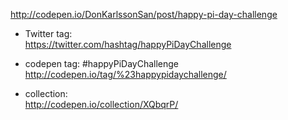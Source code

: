 http://codepen.io/DonKarlssonSan/post/happy-pi-day-challenge

* Twitter tag:  
  https://twitter.com/hashtag/happyPiDayChallenge

* codepen tag: #happyPiDayChallenge‬ 
  http://codepen.io/tag/%23happypidaychallenge/

* collection:  
  http://codepen.io/collection/XQbqrP/